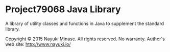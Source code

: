 Project79068 Java Library
=========================

A library of utility classes and functions in Java to supplement the standard library.

Copyright © 2015 Nayuki Minase. All rights reserved. No warranty.
Author's web site: http://www.nayuki.io/
